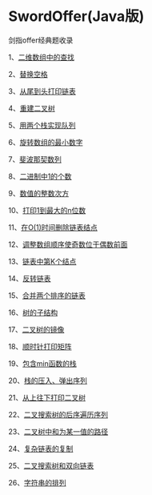 # SwordOffer(Java版)
剑指offer经典题收录

1、[二维数组中的查找](./sourcecode/src/main/java/com/billkalin/sourcecode/question1/read_me.md)

2、[替换空格](./sourcecode/src/main/java/com/billkalin/sourcecode/question2/read_me.md)

3、[从尾到头打印链表](./sourcecode/src/main/java/com/billkalin/sourcecode/question3/read_me.md)

4、[重建二叉树](./sourcecode/src/main/java/com/billkalin/sourcecode/question4/read_me.md)

5、[用两个栈实现队列](./sourcecode/src/main/java/com/billkalin/sourcecode/question5/read_me.md)

6、[旋转数组的最小数字](./sourcecode/src/main/java/com/billkalin/sourcecode/question6/read_me.md)

7、[斐波那契数列](./sourcecode/src/main/java/com/billkalin/sourcecode/question7/read_me.md)

8、[二进制中1的个数](./sourcecode/src/main/java/com/billkalin/sourcecode/question8/read_me.md)

9、[数值的整数次方](./sourcecode/src/main/java/com/billkalin/sourcecode/question9/read_me.md)

10、[打印1到最大的n位数](./sourcecode/src/main/java/com/billkalin/sourcecode/question10/read_me.md)

11、[在O(1)时间删除链表结点](./sourcecode/src/main/java/com/billkalin/sourcecode/question11/read_me.md)

12、[调整数组顺序使奇数位于偶数前面](./sourcecode/src/main/java/com/billkalin/sourcecode/question12/read_me.md)

13、[链表中第K个结点](./sourcecode/src/main/java/com/billkalin/sourcecode/question13/read_me.md)

14、[反转链表](./sourcecode/src/main/java/com/billkalin/sourcecode/question14/read_me.md)

15、[合并两个排序的链表](./sourcecode/src/main/java/com/billkalin/sourcecode/question15/read_me.md)

16、[树的子结构](./sourcecode/src/main/java/com/billkalin/sourcecode/question16/read_me.md)

17、[二叉树的镜像](./sourcecode/src/main/java/com/billkalin/sourcecode/question17/read_me.md)

18、[顺时针打印矩阵](./sourcecode/src/main/java/com/billkalin/sourcecode/question18/read_me.md)

19、[包含min函数的栈](./sourcecode/src/main/java/com/billkalin/sourcecode/question19/read_me.md)

20、[栈的压入、弹出序列](./sourcecode/src/main/java/com/billkalin/sourcecode/question20/read_me.md)

21、[从上往下打印二叉树](./sourcecode/src/main/java/com/billkalin/sourcecode/question21/read_me.md)

22、[二叉搜索树的后序遍历序列](./sourcecode/src/main/java/com/billkalin/sourcecode/question22/read_me.md)

23、[二叉树中和为某一值的路径](./sourcecode/src/main/java/com/billkalin/sourcecode/question23/read_me.md)

24、[复杂链表的复制](./sourcecode/src/main/java/com/billkalin/sourcecode/question24/read_me.md)

25、[二叉搜索树和双向链表](./sourcecode/src/main/java/com/billkalin/sourcecode/question25/read_me.md)

26、[字符串的排列](./sourcecode/src/main/java/com/billkalin/sourcecode/question26/read_me.md)
